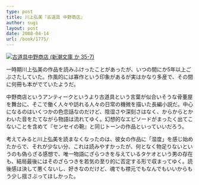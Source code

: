 ```yaml
---
type: post
title: 川上弘美『古道具 中野商店』
author: sugi
layout: post
date: 2008-04-14
url: /book/1775/
---
```

<a href="http://www.amazon.co.jp/exec/obidos/ASIN/410129237X/chezsugi-22/ref=nosim/" onclick="_gaq.push(['_trackEvent', 'outbound-article', 'http://www.amazon.co.jp/exec/obidos/ASIN/410129237X/chezsugi-22/ref=nosim/', '']);" name="amazletlink" target="_blank"><img src="http://i1.wp.com/ec2.images-amazon.com/images/I/51Matgs5IuL.SL160.jpg?w=660" alt="古道具中野商店 (新潮文庫 か 35-7)" class="alignleft" data-recalc-dims="1" /></a>

一時期川上弘美の作品を読みふけったことがあったが、いつの間にか5年以上ごぶさたしていた。作風的には寡作という印象があるが実はかなり多産で、その間に何冊も本がでていたようだ。

中野商店というアンティークというより古道具という言葉が似合いそうな骨董屋を舞台に、そこで働く人々や訪れる人々の日常の機微を描いた長編小説だ。中心になるのはいくつかの色恋話なのだけど、陰湿さや深刻さはなく、からからとかわいた音をたてながら物語は流れてゆく。幻想的なエピソードがまったく出てこないことを含めて『センセイの鞄』と同じトーンの作品といっていいだろう。

考えてみると川上弘美を読まなくなったのは、彼女の作品に「湿度」を感じ始めたからで、それが少ない分、これは読みやすかったが、何となく物足りないというのも偽らざる感想で、唯一物語にざらつきを与えているタケオという男の存在も、結局最後にはそのざらつきを若気の至り的に否定する形で収まってゆく。読後感は決して悪くないし、好きなのだけど、魂でも襟元でもなんでもいいからもう少し揺さぶってほしかった。

